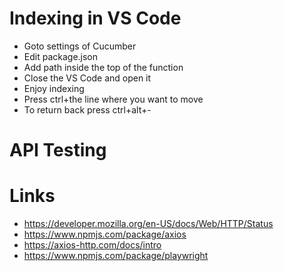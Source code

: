 # Indexing in VS Code

- Goto settings of Cucumber
- Edit package.json
- Add path inside the top of the function
- Close the VS Code and open it
- Enjoy indexing
- Press ctrl+the line where you want to move 
- To return back press ctrl+alt+-


# API Testing

# 
#  Links

- https://developer.mozilla.org/en-US/docs/Web/HTTP/Status
- https://www.npmjs.com/package/axios
- https://axios-http.com/docs/intro
- https://www.npmjs.com/package/playwright